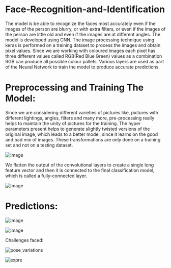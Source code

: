# Face-Recognition-and-Identification
The model is be able to recognize the faces most accurately even if the images of the person are blurry, or with extra  filters, or even if the images of the person are little old and even if the images are at different angles. The model is developed using CNN. The image processing technique using keras is performed on a training dataset to process the images and obtain pixel values. Since we are working with coloured images each pixel has three different values called RGB(Red Blue Green) values as a combination RGB can produce all possible colour pallets. Various layers are used as part of the Neural Network to train the model to produce accurate predictions.

# Preprocessing and Training The Model:

Since we are considering different varieties of pictures like, pictures with different lightings, angles, filters and many more, pre-processing really helps to maintain the unity of pictures for the training. The hyper parameters present helps to generate slightly twisted versions of the original image, which leads to a better model, since it learns on the good and bad mix of images. These transformations are only done on a training set and not on a testing dataset.

![image](https://user-images.githubusercontent.com/59678549/132974090-cbdc25cb-6ff7-42d0-8dda-d9c73223294b.png)

We flatten the output of the convolutional layers to create a single long feature vector and then it is connected to the final classification model, which is called a fully-connected layer.

![image](https://user-images.githubusercontent.com/59678549/132974128-1819549b-ee3e-4a74-b645-b10fa53ac99b.png)

# Predictions:

![image](https://user-images.githubusercontent.com/59678549/132974205-20471901-3bcf-4dba-b41f-28028cd521cd.png)

![image](https://user-images.githubusercontent.com/59678549/132974212-29c29a0f-6b08-45a4-9abe-dc0a3efac5bb.png)

Challenges faced:

![pose_variations](https://user-images.githubusercontent.com/59678549/133034835-6b2dcf79-4aaf-49ca-b4ca-0d1783d18957.PNG)

![expre](https://user-images.githubusercontent.com/59678549/133034867-95579fe7-29d5-45b9-82eb-015768b44480.PNG)








